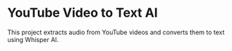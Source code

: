 # YouTube Video to Text AI
This project extracts audio from YouTube videos and converts them to text using Whisper AI.